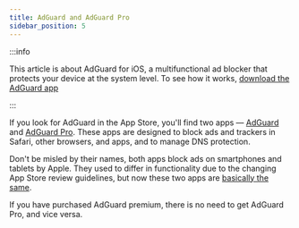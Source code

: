 ```yaml
---
title: AdGuard and AdGuard Pro
sidebar_position: 5
---
```


:::info

This article is about AdGuard for iOS, a multifunctional ad blocker that protects your device at the system level. To see how it works, [download the AdGuard app](https://agrd.io/download-kb-adblock)

:::

If you look for AdGuard in the App Store, you'll find two apps — [AdGuard](https://itunes.apple.com/app/id1047223162) and [AdGuard Pro](https://itunes.apple.com/app/id1126386264). These apps are designed to block ads and trackers in Safari, other browsers, and apps, and to manage DNS protection.

Don't be misled by their names, both apps block ads on smartphones and tablets by Apple. They used to differ in functionality due to the changing App Store review guidelines, but now these two apps are [basically the same](https://adguard.com/en/blog/updating-adguard-pro-for-ios.html).

If you have purchased AdGuard premium, there is no need to get AdGuard Pro, and vice versa.
